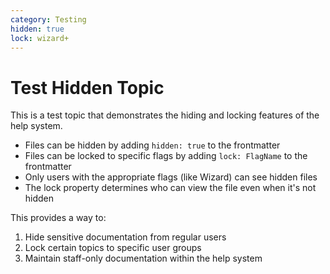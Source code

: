 ```yaml
---
category: Testing
hidden: true
lock: wizard+
---
```


# Test Hidden Topic

This is a test topic that demonstrates the hiding and locking features of the help system.

- Files can be hidden by adding `hidden: true` to the frontmatter
- Files can be locked to specific flags by adding `lock: FlagName` to the frontmatter
- Only users with the appropriate flags (like Wizard) can see hidden files
- The lock property determines who can view the file even when it's not hidden

This provides a way to:
1. Hide sensitive documentation from regular users
2. Lock certain topics to specific user groups
3. Maintain staff-only documentation within the help system
